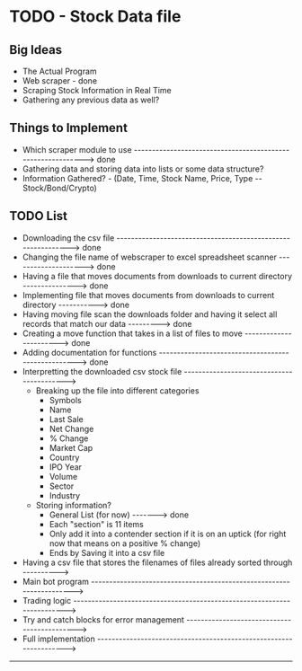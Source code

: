 # TODO - Stock Data file #

Big Ideas
------------------------------------------------------------------------------------------------
* The Actual Program
* Web scraper - done
* Scraping Stock Information in Real Time
* Gathering any previous data as well?

Things to Implement
------------------------------------------------------------------------------------------------
* Which scraper module to use ------------------------------------------------------------> done
* Gathering data and storing data into lists or some data structure?
* Information Gathered? - (Date, Time, Stock Name, Price, Type -- Stock/Bond/Crypto)

TODO List
------------------------------------------------------------------------------------------------
* Downloading the csv file -------------------------------------------------------------> done 
* Changing the file name of webscraper to excel spreadsheet scanner --------------------> done 
* Having a file that moves documents from downloads to current directory ---------------> done 
* Implementing file that moves documents from downloads to current directory -----------> done 
* Having moving file scan the downloads folder and having it select all records that match our data ---------> done
* Creating a move function that takes in a list of files to move -----------------------> done
* Adding documentation for functions ---------------------------------------------------> done
* Interpretting the downloaded csv stock file ------------------------------------------>
	* Breaking up the file into different categories
		* Symbols
		* Name
		* Last Sale
		* Net Change
		* % Change
		* Market Cap
		* Country
		* IPO Year
		* Volume
		* Sector
		* Industry
	* Storing information?
		* General List (for now) -------> done
		* Each "section" is 11 items
		* Only add it into a contender section if it is on an uptick (for right now that means on a positive % change)
		* Ends by Saving it into a csv file
* Having a csv file that stores the filenames of files already sorted through ---------->
* Main bot program --------------------------------------------------------------------->      
* Trading logic ------------------------------------------------------------------------>      
* Try and catch blocks for error management -------------------------------------------->      
* Full implementation ------------------------------------------------------------------>      
------------------------------------------------------------------------------------------------
